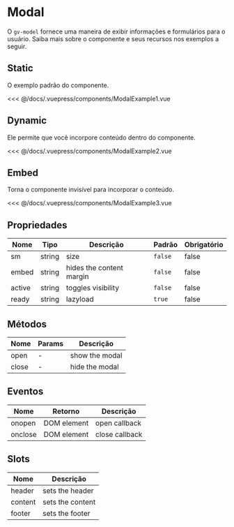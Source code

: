 # Modal

O `gv-model` fornece uma maneira de exibir informações e formulários para o usuário. Saiba mais sobre o componente e seus recursos nos exemplos a seguir.

## Static

O exemplo padrão do componente.

<modal-example-1 />

<<< @/docs/.vuepress/components/ModalExample1.vue

## Dynamic

Ele permite que você incorpore conteúdo dentro do componente.

<modal-example-2 />

<<< @/docs/.vuepress/components/ModalExample2.vue

## Embed

Torna o componente invisível para incorporar o conteúdo.

<modal-example-3 />

<<< @/docs/.vuepress/components/ModalExample3.vue

## Propriedades

| Nome   |  Tipo  | Descrição                | Padrão  | Obrigatório |
| ------ | :----: | ------------------------ | ------- | ----------- |
| sm     | string | size                     | `false` | false       |
| embed  | string | hides the content margin | `false` | false       |
| active | string | toggles visibility       | `false` | false       |
| ready  | string | lazyload                 | `true`  | false       |

## Métodos

| Nome  | Params | Descrição      |
| ----- | ------ | -------------- |
| open  | -      | show the modal |
| close | -      | hide the modal |

## Eventos

| Nome    | Retorno     | Descrição      |
| ------- | ----------- | -------------- |
| onopen  | DOM element | open callback  |
| onclose | DOM element | close callback |

## Slots

| Nome    | Descrição        |
| ------- | ---------------- |
| header  | sets the header  |
| content | sets the content |
| footer  | sets the footer  |
